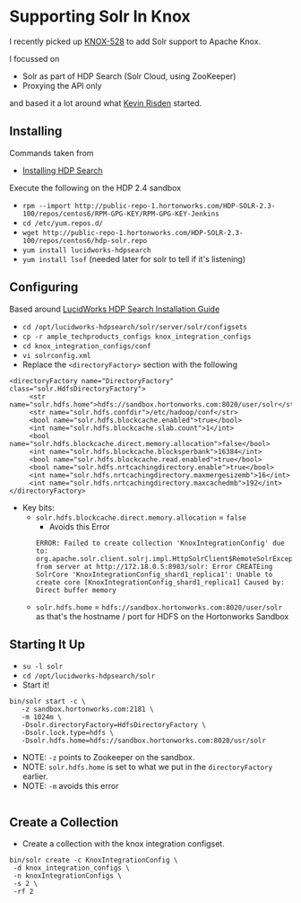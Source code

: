 # Supporting Solr In Knox
I recently picked up [KNOX-528](https://issues.apache.org/jira/browse/KNOX-528) to add Solr support to Apache Knox.

I focussed on

 * Solr as part of HDP Search (Solr Cloud, using ZooKeeper)
 * Proxying the API only

and based it a lot around what [Kevin Risden](https://github.com/risdenk/knox_solr_testing) started.

## Installing
Commands taken from

 * [Installing HDP Search](https://docs.hortonworks.com/HDPDocuments/HDP2/HDP-2.4.2/bk_hdp_search/content/ch_hdp-search-install.html)

Execute the following on the HDP 2.4 sandbox

 * ```rpm --import http://public-repo-1.hortonworks.com/HDP-SOLR-2.3-100/repos/centos6/RPM-GPG-KEY/RPM-GPG-KEY-Jenkins```
 * ```cd /etc/yum.repos.d/```
 * ```wget http://public-repo-1.hortonworks.com/HDP-SOLR-2.3-100/repos/centos6/hdp-solr.repo```
 * ```yum install lucidworks-hdpsearch```
 * ```yum install lsof``` (needed later for solr to tell if it's listening)

## Configuring
Based around [LucidWorks HDP Search Installation Guide](https://doc.lucidworks.com/lucidworks-hdpsearch/2.3/Guide-Install.html)

 * ```cd /opt/lucidworks-hdpsearch/solr/server/solr/configsets```
 * ```cp -r ample_techproducts_configs knox_integration_configs```
 * ```cd knox_integration_configs/conf```
 * ```vi solrconfig.xml```
 * Replace the ```<directoryFactory>``` section with the following
 ```
 <directoryFactory name="DirectoryFactory" class="solr.HdfsDirectoryFactory">
      <str name="solr.hdfs.home">hdfs://sandbox.hortonworks.com:8020/user/solr</str>
      <str name="solr.hdfs.confdir">/etc/hadoop/conf</str>
      <bool name="solr.hdfs.blockcache.enabled">true</bool>
      <int name="solr.hdfs.blockcache.slab.count">1</int>
      <bool name="solr.hdfs.blockcache.direct.memory.allocation">false</bool>
      <int name="solr.hdfs.blockcache.blocksperbank">16384</int>
      <bool name="solr.hdfs.blockcache.read.enabled">true</bool>
      <bool name="solr.hdfs.nrtcachingdirectory.enable">true</bool>
      <int name="solr.hdfs.nrtcachingdirectory.maxmergesizemb">16</int>
      <int name="solr.hdfs.nrtcachingdirectory.maxcachedmb">192</int>
</directoryFactory>
```
 * Key bits:
    * ```solr.hdfs.blockcache.direct.memory.allocation``` = ```false```
      * Avoids this Error
      ```
      ERROR: Failed to create collection 'KnoxIntegrationConfig' due to: org.apache.solr.client.solrj.impl.HttpSolrClient$RemoteSolrException:Error from server at http://172.18.0.5:8983/solr: Error CREATEing SolrCore 'KnoxIntegrationConfig_shard1_replica1': Unable to create core [KnoxIntegrationConfig_shard1_replica1] Caused by: Direct buffer memory
      ```
    * ```solr.hdfs.home``` = ```hdfs://sandbox.hortonworks.com:8020/user/solr``` as that's the hostname / port for HDFS on the Hortonworks Sandbox

## Starting It Up
 * `su -l solr`
 * ```cd /opt/lucidworks-hdpsearch/solr```
 * Start it!
```
bin/solr start -c \
   -z sandbox.hortonworks.com:2181 \
   -m 1024m \
   -Dsolr.directoryFactory=HdfsDirectoryFactory \
   -Dsolr.lock.type=hdfs \
   -Dsolr.hdfs.home=hdfs://sandbox.hortonworks.com:8020/usr/solr
```
  * NOTE: ```-z``` points to Zookeeper on the sandbox.
  * NOTE: ```solr.hdfs.home``` is set to what we put in the ```directoryFactory``` earlier.
  * NOTE: ```-m``` avoids this error
  ```

  ```
## Create a Collection
 * Create a collection with the knox integration configset.
```
bin/solr create -c KnoxIntegrationConfig \
 -d knox_integration_configs \
 -n knoxIntegrationConfigs \
 -s 2 \
 -rf 2
```
